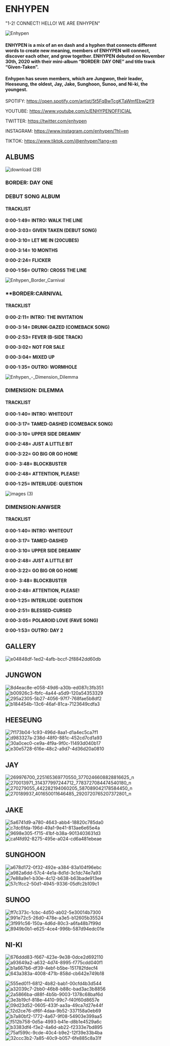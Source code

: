 # ENHYPEN

"1-2! CONNECT! HELLO! WE ARE ENHYPEN"

![Enhypen](https://user-images.githubusercontent.com/102715509/161380761-8082f78d-87d2-46df-a7a5-169af0734730.jpg)

####  **ENHYPEN is a mix of an en dash and a hyphen that connects different words to create new meaning, members of ENHYPEN will connect, discover each other, and grow together. ENHYPEN debuted on November 30th, 2020 with their mini-album “BORDER: DAY ONE” and title track “Given-Taken”.**

####  **Enhypen has seven members, which are Jungwon, their leader, Heeseung, the oldest, Jay, Jake, Sunghoon, Sunoo, and Ni-ki, the youngest.**

 SPOTIFY: https://open.spotify.com/artist/5t5FqBwTcgKTaWmfEbwQY9

 YOUTUBE: https://www.youtube.com/c/ENHYPENOFFICIAL

 TWITTER:  https://twitter.com/enhypen

 INSTAGRAM: https://www.instagram.com/enhypen/?hl=en

 TIKTOK: https://www.tiktok.com/@enhypen?lang=en
 
## ALBUMS

![download (28)](https://user-images.githubusercontent.com/102715509/161381187-2b1cea44-802d-4c2f-8822-599a2c5f65e7.jpg)

### **BORDER: DAY ONE**

### **DEBUT SONG ALBUM**

#### TRACKLIST

**0:00-1:49= INTRO: WALK THE LINE**

**0:00-3:03= GIVEN TAKEN (DEBUT SONG)**

**0:00-3:10= LET ME IN (20CUBES)**

**0:00-3:14= 10 MONTHS**

**0:00-2:24= FLICKER**

**0:00-1:56= OUTRO: CROSS THE LINE**





![Enhypen_Border_Carnival](https://user-images.githubusercontent.com/102715509/161381267-59fa9c7e-132c-42be-9e32-2970f30d1199.jpg)

### **BORDER:CARNIVAL

#### TRACKLIST

**0:00-2:11= INTRO: THE INVITATION**

**0:00-3:14= DRUNK-DAZED (COMEBACK SONG)**

**0:00-2:53= FEVER (B-SIDE TRACK)**

**0:00-3:02= NOT FOR SALE**

**0:00-3:04= MIXED UP**

**0:00-1:35= OUTRO: WORMHOLE**



![Enhypen_-_Dimension_Dilemma](https://user-images.githubusercontent.com/102715509/161381271-1838ffb4-943e-4eb0-84cc-dc7964113d94.jpg)

### **DIMENSION: DILEMMA**

#### **TRACKLIST**

**0:00-1:40= INTRO: WHITEOUT**

**0:00-3:17= TAMED-DASHED (COMEBACK SONG)**

**0:00-3:10= UPPER SIDE DREAMIN'**

**0:00-2:48= JUST A LITTLE BIT**

**0:00-3:22= GO BIG OR GO HOME**

**0:00- 3:48= BLOCKBUSTER**

**0:00-2:48= ATTENTION, PLEASE!**

**0:00-1:25= INTERLUDE: QUESTION**


![images (3)](https://user-images.githubusercontent.com/102715509/161381286-85870443-74c7-46e1-b487-6327adf928e9.jpg)

### **DIMENSION:ANWSER**

#### **TRACKLIST**

**0:00-1:40= INTRO: WHITEOUT**

**0:00-3:17= TAMED-DASHED**

**0:00-3:10= UPPER SIDE DREAMIN'**

**0:00-2:48= JUST A LITTLE BIT**

**0:00-3:22= GO BIG OR GO HOME**

**0:00- 3:48= BLOCKBUSTER**

**0:00-2:48= ATTENTION, PLEASE!**

**0:00-1:25= INTERLUDE: QUESTION**

**0:00-2:51= BLESSED-CURSED**

**0:00-3:05= POLAROID LOVE (FAVE SONG)**

**0:00-1:53= OUTRO: DAY 2**


## GALLERY

![e04848df-1ed2-4afb-bccf-2f8842dd60db](https://user-images.githubusercontent.com/102715509/161388611-5d66b4df-5267-42f3-aa1e-2fa96113c6c5.jpg)


## **JUNGWON**

![8d4eac8e-e058-49d6-a30b-ed087c3fb351](https://user-images.githubusercontent.com/102715509/161388615-86b2863f-714a-40fc-9db3-a261b0429e58.jpg) ![b00926c3-fbfc-4a44-a5d9-120a54353329](https://user-images.githubusercontent.com/102715509/161388616-ff78d55f-f83d-4b92-b8cc-4ac5b84aa856.jpg)  ![295a2305-5b27-4056-97f7-768fae5b8df2](https://user-images.githubusercontent.com/102715509/161388620-1e54bf1d-8da3-487a-bdd2-cf0816b2138a.jpg) ![b184454b-13c6-46af-81ca-7123649cdfa3](https://user-images.githubusercontent.com/102715509/161388622-b82a1ffa-d43c-4b81-b1d3-1fceec1434c8.jpg)


## **HEESEUNG**

![7f173b04-1c93-496d-8aa1-d1a4ec5ca7f1](https://user-images.githubusercontent.com/102715509/161388654-f4371131-5bfc-493e-b062-7e0dc637239b.jpg) ![d983327a-238d-48f0-881c-452cd7cd1a93](https://user-images.githubusercontent.com/102715509/161388651-50aa426a-3e42-4de3-909a-56ada8dd4267.jpg) ![30a0cec0-ce9a-4f9a-9f0c-11493d040b17](https://user-images.githubusercontent.com/102715509/161388652-319cc05c-62e5-4ccb-9ed3-a22105192193.jpg) ![e30e5728-616e-48c2-a9d7-4d36d20a0810](https://user-images.githubusercontent.com/102715509/161388653-81359f6b-fca4-4363-98da-8659a27f7eee.jpg)



## **JAY**

![269976700_225165369770550_3770246608828816625_n](https://user-images.githubusercontent.com/102715509/161389205-85d72b8d-214e-4b4a-ac65-7b22b34356d5.jpg)
![270013971_314377997244712_7783727084474540180_n](https://user-images.githubusercontent.com/102715509/161389208-7a01c096-42d7-4207-9a97-9790558428ae.jpg)
![270279055_442282194060205_587089042178584450_n](https://user-images.githubusercontent.com/102715509/161389209-d77698df-4059-4cb0-b12b-b28cf2dd500b.jpg)
![270189937_401650011646485_2920720765207372801_n](https://user-images.githubusercontent.com/102715509/161389211-060df51c-d69d-4342-baf9-d8a883945c6b.jpg)


## **JAKE**

![5a6741d9-a780-4643-abb4-18820c785da0](https://user-images.githubusercontent.com/102715509/161388662-9230244f-9e6e-4bdb-a04f-67f88dc5746b.jpg) ![c7dc6fda-196d-49a1-9e41-813ae6e65e4a](https://user-images.githubusercontent.com/102715509/161388656-f8ac88d6-c9ad-472b-81d7-22b2e056ed24.jpg) 
![9698e305-f715-41bf-b38a-9013403631d3](https://user-images.githubusercontent.com/102715509/161388658-3adcc974-fcec-4e05-95f9-0c1619ee128a.jpg) ![caf4fd92-8275-495e-a024-cd6a481ebeae](https://user-images.githubusercontent.com/102715509/161388660-27a8b584-6bd4-447f-ab12-b978a65ddc40.jpg)




## **SUNGHOON**
![a678d172-0f32-492e-a384-83a104f96ebc](https://user-images.githubusercontent.com/102715509/161388618-1a5ee783-acef-43c7-89a1-c30beb4ebc01.jpg) ![a982a6dd-57c4-4e1a-8d1d-3c1dc74e7a93](https://user-images.githubusercontent.com/102715509/161388619-25e107a9-59f0-4b12-a675-533d61d98dca.jpg)  
![7e88a9e1-b30e-4c12-b638-b63bade913ee](https://user-images.githubusercontent.com/102715509/161388640-74dcccac-2814-4b41-90b0-807c248bd26a.jpg) ![57c1fcc2-50d1-4945-9336-05dfc2b109c1](https://user-images.githubusercontent.com/102715509/161388642-cfdc8f7c-7e94-4815-9535-e800d094efca.jpg)



## **SUNOO**

![ff7c373c-1cbc-4d50-ab02-5e30014b7300](https://user-images.githubusercontent.com/102715509/161388649-641539af-87e8-4a99-a575-d55f60e07e7f.jpg) 
![991e72c5-26d0-478e-a3e5-b12605b35524](https://user-images.githubusercontent.com/102715509/161388650-3fba4b81-673f-40ee-9664-8db82afa1cd6.jpg)
![3f991c56-150a-4d6d-80c3-a6fa48b7f99d](https://user-images.githubusercontent.com/102715509/161388648-cf5c3003-04f6-4777-b72f-6ae9ac42a465.jpg)
![8949b0b1-e625-4ce4-996b-587d94edc01e](https://user-images.githubusercontent.com/102715509/161388643-efc92684-9975-4e75-96ca-c4951de3ea2b.jpg)


## **NI-KI**
![676ddd83-f667-423e-9e38-0dce2d692110](https://user-images.githubusercontent.com/102715509/161388636-2c2ae5ef-9da2-4f85-888b-7fbda5a263be.jpg)![a93649a2-a632-4d74-8995-f775cdd040f1](https://user-images.githubusercontent.com/102715509/161388666-d108b93a-66cb-4524-8206-b1111c695795.jpg) ![b1a667b6-df39-4ebf-b5be-151782fdecf4](https://user-images.githubusercontent.com/102715509/161388664-e51f1d1e-510f-43de-8772-461120495b08.jpg) ![643a383a-4008-471b-858d-cb642e749b18](https://user-images.githubusercontent.com/102715509/161388663-cca0d55b-8682-4b5a-9515-03c8d469d3f7.jpg)



![555ed011-6812-4b82-bab1-00cfd4b3d544](https://user-images.githubusercontent.com/102715509/161389486-7eb69e20-0da8-4532-9e8f-8d861f1aacaf.jpg)
![a32039c7-2bb0-46b8-b88c-bad3ac3b8856](https://user-images.githubusercontent.com/102715509/161389490-c4a20cf5-68b1-4af6-b500-8ebd280b933d.jpg)
![2a5866ba-d88f-4b5b-9003-1378c68baf6d](https://user-images.githubusercontent.com/102715509/161389492-3fca5e17-20e0-466a-80e9-d7e78586ca46.jpg)
![3e3b19cf-818e-4410-99c7-f40f60d8657e](https://user-images.githubusercontent.com/102715509/161389495-3b4629ed-c27c-4dce-a840-bbdad09c35b5.jpg)
![09d23d52-0605-433f-aa3a-49ca7d27e44f](https://user-images.githubusercontent.com/102715509/161389498-5710779f-c64a-4596-b44f-63592e999c41.jpg)
![12d2ce76-df6f-4daa-9b52-337158a0eb69](https://user-images.githubusercontent.com/102715509/161389499-22a3da5b-a233-43bb-bfbc-16d0c5c05d44.jpg)
![b7a80bf2-1772-4a67-9f08-54903e399aa5](https://user-images.githubusercontent.com/102715509/161389506-a1329820-e126-4abf-b54f-11f66f33a8f6.jpg)
![f512b758-0d5a-4993-b41e-d8b1e4529a6c](https://user-images.githubusercontent.com/102715509/161389509-7f8e9d8b-c65d-4aaf-b98d-6e8c09a6621b.jpg)
![b3383df4-f3e2-4a6d-ab22-f2333e7bd895](https://user-images.githubusercontent.com/102715509/161389510-c6a3d8b3-e070-435a-9f65-0549e19a4d21.jpg)
![75af599c-9cde-40c4-b9e2-12f39e33b4ba](https://user-images.githubusercontent.com/102715509/161389511-9c1b118b-2a5e-4124-a01e-913c9a7758f8.jpg)
![32ccc3b2-7a85-40c9-b057-6fe885c8a31f](https://user-images.githubusercontent.com/102715509/161389513-52ae1374-1b91-461f-a13b-049e4e645784.jpg)

